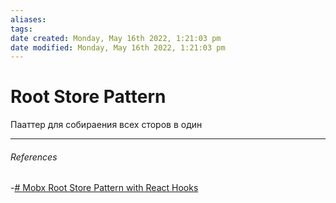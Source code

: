 ```yaml
---
aliases: 
tags: 
date created: Monday, May 16th 2022, 1:21:03 pm
date modified: Monday, May 16th 2022, 1:21:03 pm
---
```


# Root Store Pattern

Пааттер для собираения всех сторов в один

---

###### References

-[# Mobx Root Store Pattern with React Hooks](https://dev.to/ivandotv/mobx-root-store-pattern-with-react-hooks-318d)